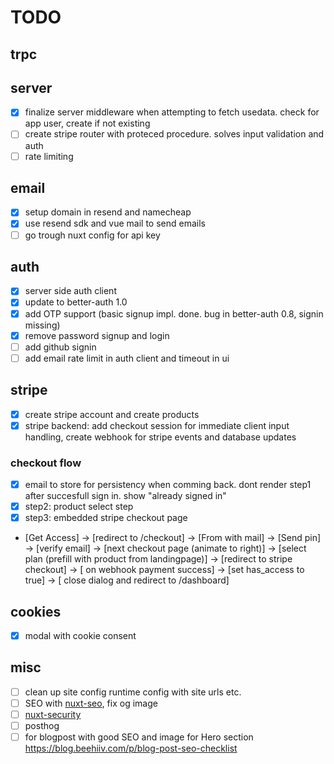 # TODO

## trpc

## server

- [x] finalize server middleware when attempting to fetch usedata. check for app user, create if not existing
- [ ] create stripe router with proteced procedure. solves input validation and auth
- [ ] rate limiting

## email

- [x] setup domain in resend and namecheap
- [x] use resend sdk and vue mail to send emails
- [ ] go trough nuxt config for api key

## auth

- [x] server side auth client
- [x] update to better-auth 1.0
- [x] add OTP support (basic signup impl. done. bug in better-auth 0.8, signin missing)
- [x] remove password signup and login
- [ ] add github signin
- [ ] add email rate limit in auth client and timeout in ui

## stripe

- [x] create stripe account and create products
- [x] stripe backend: add checkout session for immediate client input handling, create webhook for stripe events and database updates

### checkout flow

- [x] email to store for persistency when comming back. dont render step1 after succesfull sign in. show "already signed in"
- [x] step2: product select step
- [x] step3: embedded stripe checkout page

- [Get Access] -> [redirect to /checkout] -> [From with mail] -> [Send pin] -> [verify email] -> [next checkout page (animate to right)] -> [select plan (prefill with product from landingpage)] -> [redirect to stripe checkout] -> [ on webhook payment success] -> [set has_access to true] -> [ close dialog and redirect to /dashboard]

## cookies

- [x] modal with cookie consent

## misc

- [ ] clean up site config runtime config with site urls etc.
- [ ] SEO with [nuxt-seo](https://nuxtseo.com/), fix og image
- [ ] [nuxt-security](https://github.com/nuxt-modules/security)
- [ ] posthog
- [ ] for blogpost with good SEO and image for Hero section https://blog.beehiiv.com/p/blog-post-seo-checklist
